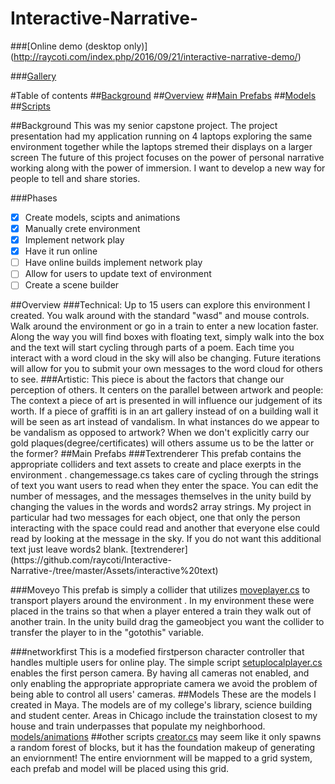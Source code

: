# Interactive-Narrative-
###[Online demo (desktop only)] (http://raycoti.com/index.php/2016/09/21/interactive-narrative-demo/)

###[Gallery](http://raycoti.com/index.php/2016/09/07/ct-senior-project/)

#Table of contents
##[Background](#background)
##[Overview](#overview)
##[Main Prefabs](#prefabs)
##[Models](#models)
##[Scripts](#scripts)

<a name = "background"/>
##Background
This was my senior capstone project. The project presentation had my application running on 4 laptops exploring the same environment  together while the laptops stremed their displays on a larger screen The future of this project focuses on the power of personal narrative working along with the power of immersion. I want to develop a new way for people to tell and share stories.      

###Phases
- [x] Create models, scipts and animations
- [x] Manually crete environment 
- [x] Implement network play
- [x] Have it run online
- [ ] Have online builds implement network play
- [ ] Allow for users to update text of environment 
- [ ] Create a scene builder

<a name = "overview"/>
##Overview
###Technical:
Up to 15 users can explore this environment  I created. You walk around with the standard "wasd" and mouse controls. Walk around the environment or go in a train to enter a new location faster. Along the way you will find boxes with floating text, simply walk into the box and the text will start cycling through parts of a poem. Each time you interact with a word cloud in the sky will also be changing. Future iterations will allow for you to submit your own messages to the word cloud for others to see. 
###Artistic:
This piece is about the factors that change our perception of others. It centers on the parallel between artwork and people: The context a piece of art is presented in will influence our judgement of its worth. If a piece of graffiti is in an art gallery instead of on a building wall it will be seen as art instead of vandalism. In what instances do we appear to be vandalism as opposed to artwork? When we don't explicitly carry our  gold plaques(degree/certificates) will others assume us to be the latter or the former?  
<a name = "prefabs"/>
##Main Prefabs
###Textrenderer
This prefab contains the appropriate colliders and text assets to create and place exerpts in the environment . 
changemessage.cs takes care of cycling through the strings of text you want users to read when they enter the space. You can edit the number of messages, and the messages themselves in the unity build by changing the values in the words and words2 array strings. My project in particular had two messages for each object, one that only the person interacting with the space could read and another that everyone else could read by looking at the message in the sky. If you do not want this additional text just leave words2 blank. 
[textrenderer](https://github.com/raycoti/Interactive-Narrative-/tree/master/Assets/interactive%20text)

###Moveyo
This prefab is simply a collider that utilizes [moveplayer.cs](https://github.com/raycoti/Interactive-Narrative-/blob/master/Assets/moveplayer.cs) to transport players around the environment . In my environment  these were placed in the trains so that when a player entered a train they walk out of another train. In the unity build drag the gameobject you want the collider to transfer the player to in the "gotothis" variable. 

###networkfirst
This is a modefied firstperson character controller that handles multiple users for online play. The simple script [setuplocalplayer.cs](https://github.com/raycoti/Interactive-Narrative-/blob/master/Assets/Standard%2520Assets/Characters/FirstPersonCharacter/Scripts/SetUpLocalPlayer.cs) enables the first person camera. By having all cameras not enabled, and only enabling the appropriate appropriate camera we avoid the problem of being able to control all users' cameras. 
<a name = "models"/>
##Models
These are the models I created in Maya. The models are of my college's library, science building and student center. Areas in Chicago include the trainstation closest to my house and train underpasses that populate my neighborhood. 
[models/animations](https://github.com/raycoti/Interactive-Narrative-/tree/master/Assets/Models%20Animation)
<a name = "scripts"/>
##other scripts
[creator.cs](https://github.com/raycoti/Interactive-Narrative-/blob/master/Assets/creator.cs) may seem like it only spawns a random forest of blocks, but it has the foundation makeup of generating an enviornment! The entire enviornment will be mapped to a grid system, each prefab and model will be placed using this grid. 
